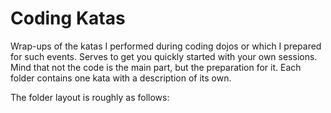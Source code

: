 Coding Katas
============

Wrap-ups of the katas I performed during coding dojos or which I prepared for such events. 
Serves to get you quickly started with your own sessions.
Mind that not the code is the main part, but the preparation for it.
Each folder contains one kata with a description of its own.

The folder layout is roughly as follows:

